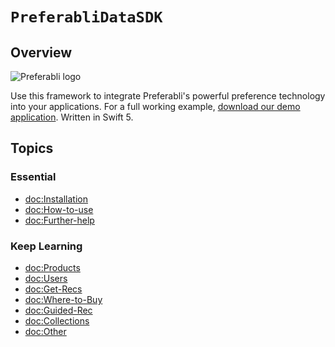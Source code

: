 # ``PreferabliDataSDK``

## Overview

![Preferabli logo](https://s3.amazonaws.com/winering-production/1ba338a299a0f489e9ceee6bc61bcac4)

Use this framework to integrate Preferabli's powerful preference technology into your applications. For a full working example, [download our demo application](https://github.com/winering/Preferabli-for-iOS). Written in Swift 5.

## Topics

### Essential

- <doc:Installation>
- <doc:How-to-use>
- <doc:Further-help>

### Keep Learning

- <doc:Products>
- <doc:Users>
- <doc:Get-Recs>
- <doc:Where-to-Buy>
- <doc:Guided-Rec>
- <doc:Collections>
- <doc:Other>
